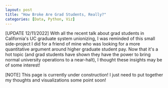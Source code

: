 ```yaml
---
layout: post
title: "How Broke Are Grad Students, Really?"
categories: [Data, Python, Viz]
---
```


[UPDATE 12/11/2022] With all the recent talk about grad students in California's UC graduate system
unionizing, I was reminded of this small side-project I did for a friend of mine who
was looking for a more quantitative argument around higher graduate student pay. Now that
it's a hot topic (and grad students have shown they have the power to bring normal university
operations to a near-halt), I thought these insights may be of some interest!

[NOTE] This page is currently under construction! I just need to put together my thoughts
and visualizations some point soon!